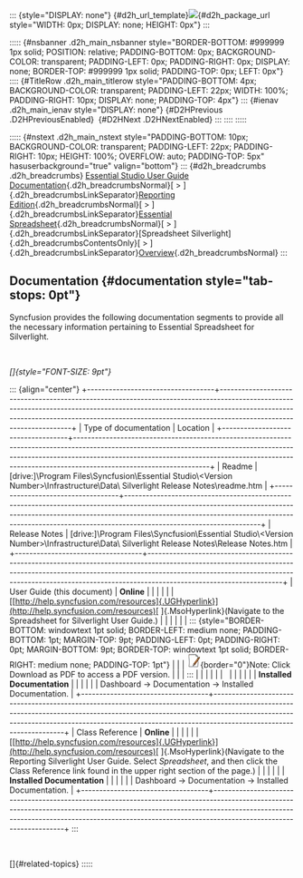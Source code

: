 ::: {style="DISPLAY: none"}
[](ms-xhelp:///?Id=d2h_url_template){#d2h_url_template}![](!package_url!){#d2h_package_url style="WIDTH: 0px; DISPLAY: none; HEIGHT: 0px"}
:::

::::: {#nsbanner .d2h_main_nsbanner style="BORDER-BOTTOM: #999999 1px solid; POSITION: relative; PADDING-BOTTOM: 0px; BACKGROUND-COLOR: transparent; PADDING-LEFT: 0px; PADDING-RIGHT: 0px; DISPLAY: none; BORDER-TOP: #999999 1px solid; PADDING-TOP: 0px; LEFT: 0px"}
:::: {#TitleRow .d2h_main_titlerow style="PADDING-BOTTOM: 4px; BACKGROUND-COLOR: transparent; PADDING-LEFT: 22px; WIDTH: 100%; PADDING-RIGHT: 10px; DISPLAY: none; PADDING-TOP: 4px"}
::: {#ienav .d2h_main_ienav style="DISPLAY: none"}
[](ms-xhelp:///?Id=b11cc29e-43fa-42c1-bad3-b65d63435b9e){#D2HPrevious .D2HPreviousEnabled}  [](ms-xhelp:///?Id=352416cf-2b98-45d2-bde8-e9da447c0455){#D2HNext .D2HNextEnabled}
:::
::::
:::::

::::: {#nstext .d2h_main_nstext style="PADDING-BOTTOM: 10px; BACKGROUND-COLOR: transparent; PADDING-LEFT: 22px; PADDING-RIGHT: 10px; HEIGHT: 100%; OVERFLOW: auto; PADDING-TOP: 5px" hasuserbackground="true" valign="bottom"}
::: {#d2h_breadcrumbs .d2h_breadcrumbs}
[Essential Studio User Guide Documentation](ms-xhelp:///?Id=12457748-09e3-4d74-a240-8e049cedf030){.d2h_breadcrumbsNormal}[ \> ]{.d2h_breadcrumbsLinkSeparator}[Reporting Edition](ms-xhelp:///?Id=027aa5b6-6676-4f93-ad23-c20e8c45792e){.d2h_breadcrumbsNormal}[ \> ]{.d2h_breadcrumbsLinkSeparator}[Essential Spreadsheet](ms-xhelp:///?Id=25812fa4-b4ea-4485-bbfb-30849a783142){.d2h_breadcrumbsNormal}[ \> ]{.d2h_breadcrumbsLinkSeparator}[Spreadsheet Silverlight]{.d2h_breadcrumbsContentsOnly}[ \> ]{.d2h_breadcrumbsLinkSeparator}[Overview](ms-xhelp:///?Id=9affe55e-4cf7-449b-b9d6-0e70f20ade0e){.d2h_breadcrumbsNormal}
:::

## Documentation {#documentation style="tab-stops: 0pt"}

Syncfusion provides the following documentation segments to provide all the necessary information pertaining to Essential Spreadsheet for Silverlight.

 

*[]{style="FONT-SIZE: 9pt"}* 

::: {align="center"}
+-----------------------------------+-------------------------------------------------------------------------------------------------------------------------------------------------------------------------------------------------------------------------------------------------------------------------------+
| Type of documentation             | Location                                                                                                                                                                                                                                                                      |
+-----------------------------------+-------------------------------------------------------------------------------------------------------------------------------------------------------------------------------------------------------------------------------------------------------------------------------+
| Readme                            | \[drive:\]\\Program Files\\Syncfusion\\Essential Studio\\\<Version Number\>\\Infrastructure\\Data\\ Silverlight Release Notes\\readme.htm                                                                                                                                     |
+-----------------------------------+-------------------------------------------------------------------------------------------------------------------------------------------------------------------------------------------------------------------------------------------------------------------------------+
| Release Notes                     | \[drive:\]\\Program Files\\Syncfusion\\Essential Studio\\\<Version Number\>\\Infrastructure\\Data\\ Silverlight Release Notes\\Release Notes.htm                                                                                                                              |
+-----------------------------------+-------------------------------------------------------------------------------------------------------------------------------------------------------------------------------------------------------------------------------------------------------------------------------+
| User Guide (this document)        | **Online**                                                                                                                                                                                                                                                                    |
|                                   |                                                                                                                                                                                                                                                                               |
|                                   | [[http://help.syncfusion.com/resources]{.UGHyperlink}](http://help.syncfusion.com/resources)[ ]{.MsoHyperlink}(Navigate to the Spreadsheet for Silverlight User Guide.)                                                                                                       |
|                                   |                                                                                                                                                                                                                                                                               |
|                                   | ::: {style="BORDER-BOTTOM: windowtext 1pt solid; BORDER-LEFT: medium none; PADDING-BOTTOM: 1pt; MARGIN-TOP: 9pt; PADDING-LEFT: 0pt; PADDING-RIGHT: 0pt; MARGIN-BOTTOM: 9pt; BORDER-TOP: windowtext 1pt solid; BORDER-RIGHT: medium none; PADDING-TOP: 1pt"}                   |
|                                   | ![](ImagesExt/image20_0.jpg){border="0"}Note: Click Download as PDF to access a PDF version.                                                                                                                                                                                  |
|                                   | :::                                                                                                                                                                                                                                                                           |
|                                   |                                                                                                                                                                                                                                                                               |
|                                   |                                                                                                                                                                                                                                                                               |
|                                   |                                                                                                                                                                                                                                                                               |
|                                   | **Installed Documentation**                                                                                                                                                                                                                                                   |
|                                   |                                                                                                                                                                                                                                                                               |
|                                   | Dashboard -\> Documentation -\> Installed Documentation.                                                                                                                                                                                                                      |
+-----------------------------------+-------------------------------------------------------------------------------------------------------------------------------------------------------------------------------------------------------------------------------------------------------------------------------+
| Class Reference                   | **Online**                                                                                                                                                                                                                                                                    |
|                                   |                                                                                                                                                                                                                                                                               |
|                                   | [[http://help.syncfusion.com/resources]{.UGHyperlink}](http://help.syncfusion.com/resources)[ ]{.MsoHyperlink}(Navigate to the Reporting Silverlight User Guide. Select *Spreadsheet*, and then click the Class Reference link found in the upper right section of the page.) |
|                                   |                                                                                                                                                                                                                                                                               |
|                                   | **Installed Documentation**                                                                                                                                                                                                                                                   |
|                                   |                                                                                                                                                                                                                                                                               |
|                                   | Dashboard -\> Documentation -\> Installed Documentation.                                                                                                                                                                                                                      |
+-----------------------------------+-------------------------------------------------------------------------------------------------------------------------------------------------------------------------------------------------------------------------------------------------------------------------------+
:::

 

[]{#related-topics}
:::::
